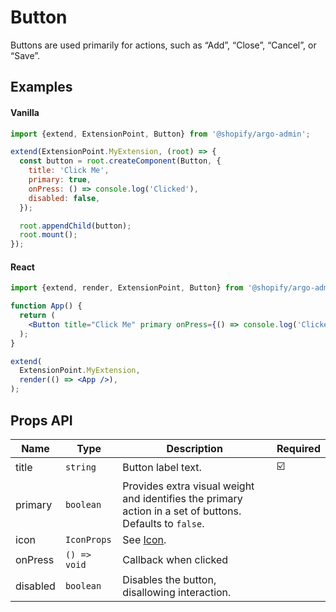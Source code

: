 # Button

Buttons are used primarily for actions, such as “Add”, “Close”, “Cancel”, or “Save”.

## Examples

#### Vanilla

```js
import {extend, ExtensionPoint, Button} from '@shopify/argo-admin';

extend(ExtensionPoint.MyExtension, (root) => {
  const button = root.createComponent(Button, {
    title: 'Click Me',
    primary: true,
    onPress: () => console.log('Clicked'),
    disabled: false,
  });

  root.appendChild(button);
  root.mount();
});
```

#### React

```jsx
import {extend, render, ExtensionPoint, Button} from '@shopify/argo-admin-react';

function App() {
  return (
    <Button title="Click Me" primary onPress={() => console.log('Clicked')} disabled={false} />
  );
}

extend(
  ExtensionPoint.MyExtension,
  render(() => <App />),
);
```

## Props API

| Name     | Type         | Description                                                                                              | Required |
| -------- | ------------ | -------------------------------------------------------------------------------------------------------- | -------- |
| title    | `string`     | Button label text.                                                                                       | ☑️       |
| primary  | `boolean`    | Provides extra visual weight and identifies the primary action in a set of buttons. Defaults to `false`. |          |
| icon     | `IconProps`  | See [Icon](./Icon.md).                                                                                   |          |
| onPress  | `() => void` | Callback when clicked                                                                                    |          |
| disabled | `boolean`    | Disables the button, disallowing interaction.                                                            |          |

